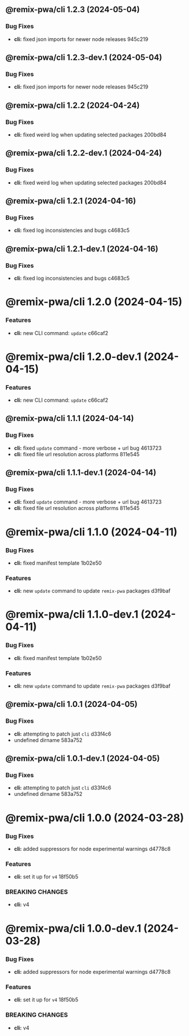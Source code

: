 ## @remix-pwa/cli 1.2.3 (2024-05-04)


### Bug Fixes

* **cli:** fixed json imports for newer node releases 945c219

## @remix-pwa/cli 1.2.3-dev.1 (2024-05-04)


### Bug Fixes

* **cli:** fixed json imports for newer node releases 945c219

## @remix-pwa/cli 1.2.2 (2024-04-24)


### Bug Fixes

* **cli:** fixed weird log when updating selected packages 200bd84

## @remix-pwa/cli 1.2.2-dev.1 (2024-04-24)


### Bug Fixes

* **cli:** fixed weird log when updating selected packages 200bd84

## @remix-pwa/cli 1.2.1 (2024-04-16)


### Bug Fixes

* **cli:** fixed log inconsistencies and bugs c4683c5

## @remix-pwa/cli 1.2.1-dev.1 (2024-04-16)


### Bug Fixes

* **cli:** fixed log inconsistencies and bugs c4683c5

# @remix-pwa/cli 1.2.0 (2024-04-15)


### Features

* **cli:** new CLI command: `update` c66caf2

# @remix-pwa/cli 1.2.0-dev.1 (2024-04-15)


### Features

* **cli:** new CLI command: `update` c66caf2

## @remix-pwa/cli 1.1.1 (2024-04-14)


### Bug Fixes

* **cli:** fixed `update` command - more verbose + url bug 4613723
* **cli:** fixed file url resolution across platforms 811e545

## @remix-pwa/cli 1.1.1-dev.1 (2024-04-14)


### Bug Fixes

* **cli:** fixed `update` command - more verbose + url bug 4613723
* **cli:** fixed file url resolution across platforms 811e545

# @remix-pwa/cli 1.1.0 (2024-04-11)


### Bug Fixes

* **cli:** fixed manifest template 1b02e50


### Features

* **cli:** new `update` command to update `remix-pwa` packages d3f9baf

# @remix-pwa/cli 1.1.0-dev.1 (2024-04-11)


### Bug Fixes

* **cli:** fixed manifest template 1b02e50


### Features

* **cli:** new `update` command to update `remix-pwa` packages d3f9baf

## @remix-pwa/cli 1.0.1 (2024-04-05)


### Bug Fixes

* **cli:** attempting to patch just `cli` d33f4c6
* undefined dirname 583a752

## @remix-pwa/cli 1.0.1-dev.1 (2024-04-05)


### Bug Fixes

* **cli:** attempting to patch just `cli` d33f4c6
* undefined dirname 583a752

# @remix-pwa/cli 1.0.0 (2024-03-28)


### Bug Fixes

* **cli:** added suppressors for node experimental warnings d4778c8


### Features

* **cli:** set it up for `v4` 18f50b5


### BREAKING CHANGES

* **cli:** v4

# @remix-pwa/cli 1.0.0-dev.1 (2024-03-28)


### Bug Fixes

* **cli:** added suppressors for node experimental warnings d4778c8


### Features

* **cli:** set it up for `v4` 18f50b5


### BREAKING CHANGES

* **cli:** v4

